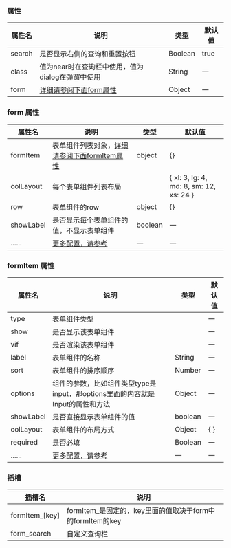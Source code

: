 

<style>
    .el-select__placeholder{
        transform: unset;
        top: 0;
    }

    .el-select__suffix{
        position: absolute;
        top: 20%;
        right: 8px;
    }
    .el-form.dinert-form{
        background-color: transparent;
    }
</style>

<script setup>
    const arr  = ['input' ,
                'select' ,
                'textarea' ,
                'input-number' ,
                'input-autocomplete'
                , 'switch'
                , 'datetime'
                , 'date'
                , 'week'
                , 'month'
                , 'year'
                , 'datetimerange'
                , 'daterange'
                , 'monthrange'
                , 'custom' , 'radio' , 'tree-select' , 'radio-button'
                , 'rate'
                , 'checkbox'
                , 'cascader'].join(' | ')
    const colLayout = "{ xl: 'number', lg: 'number', md: 'number', sm: 'number', xs: 'number' }"
</script>


### 属性
| 属性名 | 说明                                             | 类型    | 默认值 |
| ------ | ------------------------------------------------ | ------- | ------ |
| search | 是否显示右侧的查询和重置按钮                     | Boolean | true   |
| class  | 值为near时在查询栏中使用，值为dialog在弹窗中使用 | String  | 一     |
| form   | [详细请参阅下面form属性](#form-属性)             | Object  | 一     |


### form 属性
| 属性名    | 说明                                                                                   | 类型                                                                     | 默认值                                    |
| --------- | -------------------------------------------------------------------------------------- | ------------------------------------------------------------------------ | ----------------------------------------- |
| formItem  | 表单组件列表对象，[详细请参阅下面formItem属性](#formitem-属性)                         | object                                                                   | \{\}                                      |
| colLayout | 每个表单组件列表布局                                                                   | <dinert-api-typing type="object" :details="colLayout"></dinert-api-typing> | \{ xl: 3, lg: 4, md: 8, sm: 12, xs: 24 \} |
| row       | 表单组件的row                                                                          | object                                                                   | \{\}                                      |
| showLabel | 是否显示每个表单组件的值，不显示表单组件                                               | boolean                                                                  | 一                                        |
| ......    | [更多配置，请参考](https://element-plus.org/zh-CN/component/form.html#form-attributes) | 一                                                                       | 一                                        |

### formItem 属性
| 属性名    | 说明                                                                                       | 类型                                                                                          | 默认值 |
| --------- | ------------------------------------------------------------------------------------------ | --------------------------------------------------------------------------------------------- | ------ |
| type      | 表单组件类型                                                                               | <dinert-api-typing type="enmu" :details="arr"></dinert-api-typing>                            | 一     |
| show      | 是否显示该表单组件                                                                         | <dinert-api-typing type="enmu" details="boolean' \| '(model) => boolean"></dinert-api-typing> | 一     |
| vif       | 是否渲染该表单组件                                                                         | <dinert-api-typing type="enmu" details="boolean' \| '(model) => boolean"></dinert-api-typing> | 一     |
| label     | 表单组件的名称                                                                             | String                                                                                        | 一     |
| sort      | 表单组件的排序顺序                                                                         | Number                                                                                        | 一     |
| options   | 组件的参数，比如组件类型type是input，那options里面的内容就是Input的属性和方法              | Object                                                                                        | 一     |
| showLabel | 是否直接显示表单组件的值                                                                   | boolean                                                                                       | 一     |
| colLayout | 表单组件的布局方式                                                                         | Object                                                                                        | \{  \} |
| required  | 是否必填                                                                                   | Boolean                                                                                       | 一     |
| ......    | [更多配置，请参考](https://element-plus.org/zh-CN/component/form.html#formitem-attributes) | 一                                                                                            | 一     |



### 插槽

| 插槽名         | 说明                                                      |
| -------------- | --------------------------------------------------------- |
| formItem_[key] | formItem_是固定的，key里面的值取决于form中的formItem的key |
| form_search    | 自定义查询栏                                              |

